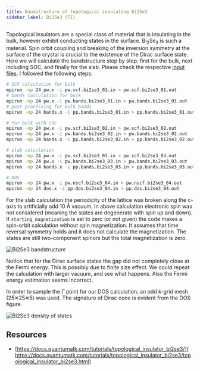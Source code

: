 ```yaml
---
title: Bandstructure of topological insulating Bi2Se3
sidebar_label: Bi2Se3 (TI)
---
```

Topological insulators are a special class of material that is insulating in the
bulk, however exhibit conducting states in the surface.
Bi<sub>2</sub>Se<sub>3</sub> is such a material. Spin orbit coupling and
breaking of the inversion symmetry at the surface of the crystal is crucial to
the existence of the Dirac surface state. Here we will calculate the
bandstructure step by step: first for the bulk, next including SOC, and finally
for the slab. Please check the respective [input files](
https://github.com/pranabdas/espresso/tree/master/src/Bi2Se3). I followed the
following steps:
```bash
# SCF calculation for bulk
mpirun -np 24 pw.x -i pw.scf.bi2se3_01.in > pw.scf.bi2se3_01.out
# bands calculation for bulk
mpirun -np 24 pw.x -i pw.bands.bi2se3_01.in > pw.bands.bi2se3_01.out
# post processing for bulk bands
mpirun -np 24 bands.x -i pp.bands.bi2se3_01.in > pp.bands.bi2se3_01.out

# for bulk with SOC
mpirun -np 24 pw.x -i pw.scf.bi2se3_02.in > pw.scf.bi2se3_02.out
mpirun -np 24 pw.x -i pw.bands.bi2se3_02.in > pw.bands.bi2se3_02.out
mpirun -np 24 bands.x -i pp.bands.bi2se3_02.in > pp.bands.bi2se3_02.out

# slab calculation
mpirun -np 24 pw.x -i pw.scf.bi2se3_03.in > pw.scf.bi2se3_03.out
mpirun -np 24 pw.x -i pw.bands.bi2se3_03.in > pw.bands.bi2se3_03.out
mpirun -np 24 bands.x -i pp.bands.bi2se3_03.in > pp.bands.bi2se3_03.out

# DOS
mpirun -np 24 pw.x -i pw.nscf.bi2se3_04.in > pw.nscf.bi2se3_04.out
mpirun -np 24 dos.x -i pp.dos.bi2se3_04.in > pp.dos.bi2se3_04.out
```

For the slab calculation the periodicity of the lattice was broken along the
c-axis to artificially add 10 Å vacuum. In above calculation electronic spin
was not considered (meaning the states are degenerate with spin up and down).
If `starting_magnetization` is set to zero (or not given) the code makes a
spin-orbit calculation without spin magnetization. It assumes that time reversal
symmetry holds and it does not calculate the magnetization. The states are
still two-component spinors but the total magnetization is zero.

![Bi2Se3 bandstructure](/img/Bi2Se3-bands.png)

Notice that for the Dirac surface states the gap did not completely close at the
Fermi energy. This is possibly due to finite size effect. We could repeat the
calculation with larger vacuum, and see what happens. Also the Fermi energy
estimation seems incorrect.

In order to sample the $\Gamma$ point for our DOS calculation, an odd k-grid
mesh (25✕25✕5) was used. The signature of Dirac cone is evident from the DOS
figure.

![Bi2Se3 density of states](/img/Bi2Se3-dos.png)

## Resources
- [https://docs.quantumatk.com/tutorials/topological_insulator_bi2se3/](
https://docs.quantumatk.com/tutorials/topological_insulator_bi2se3/topological_insulator_bi2se3.html)
